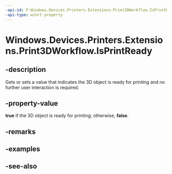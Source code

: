 ```yaml
---
-api-id: P:Windows.Devices.Printers.Extensions.Print3DWorkflow.IsPrintReady
-api-type: winrt property
---
```


<!-- Property syntax
public bool IsPrintReady { get;  set; }
-->

# Windows.Devices.Printers.Extensions.Print3DWorkflow.IsPrintReady

## -description
Gets or sets a value that indicates the 3D object is ready for printing and no further user interaction is required.

## -property-value
**true** if the 3D object is ready for printing; otherwise, **false**.

## -remarks

## -examples

## -see-also
